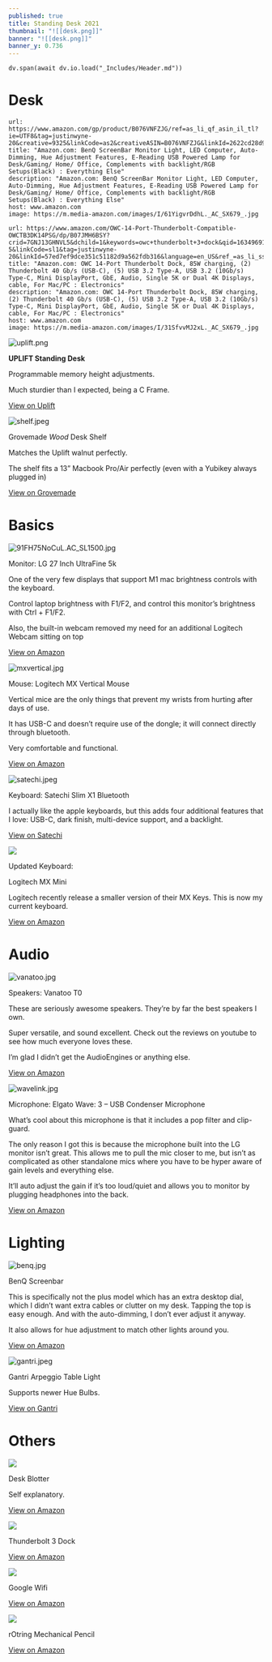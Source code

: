 ```yaml
---
published: true
title: Standing Desk 2021
thumbnail: "![[desk.png]]"
banner: "![[desk.png]]"
banner_y: 0.736
---
```

```dataviewjs
dv.span(await dv.io.load("_Includes/Header.md"))
```

# Desk


```cardlink
url: https://www.amazon.com/gp/product/B076VNFZJG/ref=as_li_qf_asin_il_tl?ie=UTF8&tag=justinwyne-20&creative=9325&linkCode=as2&creativeASIN=B076VNFZJG&linkId=2622cd28d99b9fd59889dccc0e2dc1b3
title: "Amazon.com: BenQ ScreenBar Monitor Light, LED Computer, Auto-Dimming, Hue Adjustment Features, E-Reading USB Powered Lamp for Desk/Gaming/ Home/ Office, Complements with backlight/RGB Setups(Black) : Everything Else"
description: "Amazon.com: BenQ ScreenBar Monitor Light, LED Computer, Auto-Dimming, Hue Adjustment Features, E-Reading USB Powered Lamp for Desk/Gaming/ Home/ Office, Complements with backlight/RGB Setups(Black) : Everything Else"
host: www.amazon.com
image: https://m.media-amazon.com/images/I/61YigvrDdhL._AC_SX679_.jpg
```

```cardlink
url: https://www.amazon.com/OWC-14-Port-Thunderbolt-Compatible-OWCTB3DK14PSG/dp/B07JMH6BSY?crid=7GNJ13GHNVL5&dchild=1&keywords=owc+thunderbolt+3+dock&qid=1634969118&sprefix=owcthunderbolt+3+dock,aps,135&sr=8-5&linkCode=sl1&tag=justinwyne-20&linkId=57ed7ef9dce351c51182d9a562fdb316&language=en_US&ref_=as_li_ss_tl
title: "Amazon.com: OWC 14-Port Thunderbolt Dock, 85W charging, (2) Thunderbolt 40 Gb/s (USB-C), (5) USB 3.2 Type-A, USB 3.2 (10Gb/s) Type-C, Mini DisplayPort, GbE, Audio, Single 5K or Dual 4K Displays, cable, For Mac/PC : Electronics"
description: "Amazon.com: OWC 14-Port Thunderbolt Dock, 85W charging, (2) Thunderbolt 40 Gb/s (USB-C), (5) USB 3.2 Type-A, USB 3.2 (10Gb/s) Type-C, Mini DisplayPort, GbE, Audio, Single 5K or Dual 4K Displays, cable, For Mac/PC : Electronics"
host: www.amazon.com
image: https://m.media-amazon.com/images/I/31SfvvMJ2xL._AC_SX679_.jpg
```


![uplift.png](https://images.squarespace-cdn.com/content/v1/5a8687cad74cff1e0c22bf3b/1634173318233-1JMURI7G72BPEI25BWED/uplift.png)

**UPLIFT Standing Desk**

Programmable memory height adjustments.

Much sturdier than I expected, being a C Frame.

[View on Uplift](https://www.upliftdesk.com/uplift-v2-standing-desk-v2-or-v2-commercial/?product_config=4865-4655-4852-3941-5854-8704)

![shelf.jpeg](https://images.squarespace-cdn.com/content/v1/5a8687cad74cff1e0c22bf3b/1634173263318-9N9JFI70DSVZUL7IS8HX/shelf.jpeg)

Grovemade _Wood_ Desk Shelf

Matches the Uplift walnut perfectly.

The shelf fits a 13” Macbook Pro/Air perfectly (even with a Yubikey always plugged in)

[View on Grovemade](https://grovemade.com/product/wood-desk-shelf/?initial=342)

# Basics

![91FH75NoCuL._AC_SL1500_.jpg](https://images.squarespace-cdn.com/content/v1/5a8687cad74cff1e0c22bf3b/1634170250281-7MQHB3E3C4D7ER8WSUG5/91FH75NoCuL._AC_SL1500_.jpg)

Monitor: LG 27 Inch UltraFine 5k

One of the very few displays that support M1 mac brightness controls with the keyboard.

Control laptop brightness with F1/F2, and control this monitor’s brightness with Ctrl + F1/F2.

Also, the built-in webcam removed my need for an additional Logitech Webcam sitting on top

[View on Amazon](https://amzn.to/3FGd2vP)

![mxvertical.jpg](https://images.squarespace-cdn.com/content/v1/5a8687cad74cff1e0c22bf3b/1634169444881-R6S30S3GSDO54307450U/mxvertical.jpg)

Mouse: Logitech MX Vertical Mouse

Vertical mice are the only things that prevent my wrists from hurting after days of use.

It has USB-C and doesn’t require use of the dongle; it will connect directly through bluetooth.

Very comfortable and functional.

[View on Amazon](https://amzn.to/3mPGpTI)

![satechi.jpeg](https://images.squarespace-cdn.com/content/v1/5a8687cad74cff1e0c22bf3b/1634171846401-NU5TTNS3V2V86TTJB8X1/satechi.jpeg)

Keyboard: Satechi Slim X1 Bluetooth

I actually like the apple keyboards, but this adds four additional features that I love: USB-C, dark finish, multi-device support, and a backlight.

[View on Satechi](https://satechi.net/products/slim-x1-bluetooth-backlit-keyboard?variant=33573650071640)

![](https://images.squarespace-cdn.com/content/v1/5a8687cad74cff1e0c22bf3b/a5e08afc-7dfc-4c1e-901a-4efea2d77a98/mxmini.jpg)

Updated Keyboard:

  
Logitech MX Mini

Logitech recently release a smaller version of their MX Keys. This is now my current keyboard.

[View on Amazon](https://amzn.to/3glexnt)

# Audio

![vanatoo.jpg](https://images.squarespace-cdn.com/content/v1/5a8687cad74cff1e0c22bf3b/1634170826035-T9WXPX6AOUIVUYNTTYAH/vanatoo.jpg)

Speakers: Vanatoo T0

These are seriously awesome speakers. They’re by far the best speakers I own.

Super versatile, and sound excellent. Check out the reviews on youtube to see how much everyone loves these.

I’m glad I didn’t get the AudioEngines or anything else.

[View on Amazon](https://amzn.to/3oULzAu)

![wavelink.jpg](https://images.squarespace-cdn.com/content/v1/5a8687cad74cff1e0c22bf3b/1634171012560-8G0TFZBLKL9NEOHSBV8D/wavelink.jpg)

Microphone: Elgato Wave: 3 – USB Condenser Microphone

What’s cool about this microphone is that it includes a pop filter and clip-guard.

The only reason I got this is because the microphone built into the LG monitor isn’t great. This allows me to pull the mic closer to me, but isn’t as complicated as other standalone mics where you have to be hyper aware of gain levels and everything else.

It’ll auto adjust the gain if it’s too loud/quiet and allows you to monitor by plugging headphones into the back.

[View on Amazon](https://amzn.to/3lC3QQP)

# Lighting

![benq.jpg](https://images.squarespace-cdn.com/content/v1/5a8687cad74cff1e0c22bf3b/1634171727526-22ZSAS1AKW3F57QW04JS/benq.jpg)

BenQ Screenbar

This is specifically not the plus model which has an extra desktop dial, which I didn’t want extra cables or clutter on my desk. Tapping the top is easy enough. And with the auto-dimming, I don’t ever adjust it anyway.

It also allows for hue adjustment to match other lights around you.

[View on Amazon](https://amzn.to/3AInkrk)

![gantri.jpeg](https://images.squarespace-cdn.com/content/v1/5a8687cad74cff1e0c22bf3b/1634171611775-E0CQ8S5ZZQCEJBCPJ6K5/gantri.jpeg)

Gantri Arpeggio Table Light

Supports newer Hue Bulbs.

[View on Gantri](https://www.gantri.com/products/20593/arpeggio-table-light-by-studio-elk/10082-sm-carbon)

# Others

![](https://images.squarespace-cdn.com/content/v1/5a8687cad74cff1e0c22bf3b/7c51d4d5-98fe-41f2-b29e-ff893116b089/nekmit.jpg)

Desk Blotter

Self explanatory.

[View on Amazon](https://amzn.to/2ZpFOAh)

![](https://images.squarespace-cdn.com/content/v1/5a8687cad74cff1e0c22bf3b/2ee23967-6670-454b-bbae-ab4b3bd832c9/tb3.jpg)

Thunderbolt 3 Dock

[View on Amazon](https://amzn.to/3E5eCpe)

![](https://images.squarespace-cdn.com/content/v1/5a8687cad74cff1e0c22bf3b/fb96b117-5e70-43eb-b39f-3ff153e35779/gwifi.jpg)

Google Wifi

[View on Amazon](https://amzn.to/3jqK5KQ)

![](https://images.squarespace-cdn.com/content/v1/5a8687cad74cff1e0c22bf3b/cb128867-f106-4d61-b826-366f8b0c1390/mpencil.jpg)

rOtring Mechanical Pencil

[View on Amazon](https://amzn.to/3Bc9spr)